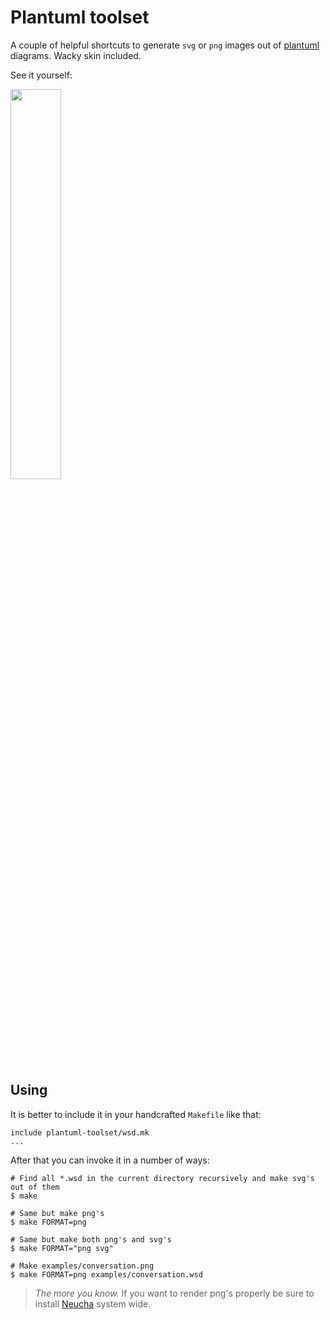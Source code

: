 # Plantuml toolset

A couple of helpful shortcuts to generate `svg` or `png` images out of [plantuml](http://plantuml.com) diagrams. Wacky skin included.

See it yourself:

<img src="examples/conversation.png" width="40%" />

## Using

It is better to include it in your handcrafted `Makefile` like that:

```
include plantuml-toolset/wsd.mk
...
```

After that you can invoke it in a number of ways:

```shell
# Find all *.wsd in the current directory recursively and make svg's out of them
$ make

# Same but make png's
$ make FORMAT=png

# Same but make both png's and svg's
$ make FORMAT="png svg"

# Make examples/conversation.png
$ make FORMAT=png examples/conversation.wsd
```

> _The more you know._ If you want to render png's properly be sure to install [Neucha](https://www.google.com/fonts/specimen/Neucha) system wide.
